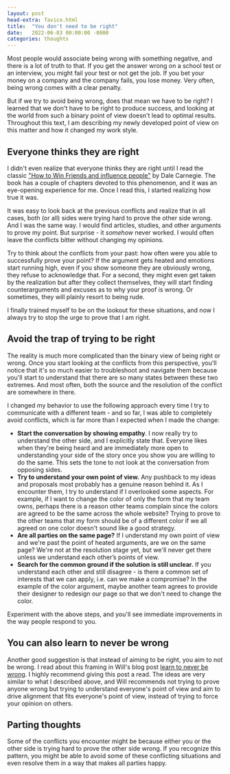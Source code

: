 ```yaml
---
layout: post
head-extra: favico.html
title:  "You don't need to be right"
date:   2022-06-03 00:00:00 -0000
categories: thoughts
---
```


Most people would associate being wrong with something negative, and there is a lot of truth to that.
If you get the answer wrong on a school test or an interview, you might fail your test or not get the job.
If you bet your money on a company and the company fails, you lose money.
Very often, being wrong comes with a clear penalty.

But if we try to avoid being wrong, does that mean we have to be right? I learned that we don't have to be right to produce success, and looking at the world from such a binary point of view doesn't lead to optimal results.
Throughout this text, I am describing my newly developed point of view on this matter and how it changed my work style.


## Everyone thinks they are right

I didn't even realize that everyone thinks they are right until I read the classic ["How to Win Friends and influence people"](https://www.amazon.com/dp/B08JLM24Q8/r) by Dale Carnegie.
The book has a couple of chapters devoted to this phenomenon, and it was an eye-opening experience for me. 
Once I read this, I started realizing how true it was.

It was easy to look back at the previous conflicts and realize that in all cases,
both (or all) sides were trying hard to prove the other side wrong.
And I was the same way. I would find articles, studies, and other arguments to prove my point.
But surprise - it *somehow* never worked. I would often leave the conflicts bitter without changing my opinions.

Try to think about the conflicts from your past: how often were you able to successfully prove your point? If the argument gets heated and emotions start running high, even if you show
someone they are obviously wrong, they refuse to acknowledge that. For a second, they might even get taken by the realization
but after they collect themselves, they will start finding counterarguments and excuses as to why your proof is wrong.
Or sometimes, they will plainly resort to being rude.

I finally trained myself to be on the lookout for these situations, and now I always try to stop the urge to prove that I am right.

## Avoid the trap of trying to be right

The reality is much more complicated than the binary view of being right or wrong. 
Once you start looking at the conflicts from this perspective, you'll notice that it's so much easier to troubleshoot and navigate them because you'll start to understand that there are so many 
states between these two extremes. And most often, both the source and the resolution of the conflict are somewhere in there. 

I changed my behavior to use the following approach every time I try to communicate with a different team - and so far, I was able to completely avoid conflicts, 
which is far more than I expected when I made the change:

- **Start the conversation by showing empathy**. I now really try to understand the other side, and I explicitly state that.
    Everyone likes when they're being heard and are immediately more open to understanding your side of
    the story once you show you are willing to do the same. 
    This sets the tone to not look at the conversation from opposing sides.
- **Try to understand your own point of view.**
    Any pushback to my ideas and proposals most probably has a genuine reason behind it. As I encounter them, I try to understand if I overlooked some aspects.
    For example, if I want to change the color of only the form that my team owns, perhaps there is a reason other teams complain since the colors are agreed to be the same across the whole website?
    Trying to prove to the other teams that my form should be of a different color if we all agreed on one color doesn't sound like a good strategy.
- **Are all parties on the same page?**
    If I understand my own point of view and we're past the point of heated arguments, are we on the same page? We're not at the resolution stage yet, but we'll never get there unless we understand each other’s points of view.
- **Search for the common ground if the solution is still unclear.** If you understand each other and still disagree - is there a common set of interests that we can apply, i.e. can we make a compromise? In the example of the color argument, maybe another team agrees to provide their designer to redesign our page so that we don't need to change the color. 

Experiment with the above steps, and you'll see immediate improvements in the way people respond to you.

## You can also learn to never be wrong

Another good suggestion is that instead of aiming to be right, you aim to not be wrong.
I read about this framing in Will's blog post [learn to never be wrong](https://lethain.com/learn-to-never-be-wrong/).
I highly recommend giving this post a read.
The ideas are very similar to what I described above, and Will recommends not trying to prove anyone wrong but trying to understand
everyone's point of view and aim to drive alignment that fits everyone's point of view, instead of trying to force your opinion on others.

## Parting thoughts

Some of the conflicts you encounter might be because either you or the other side is trying hard to prove the other side wrong.
If you recognize this pattern, you might be able to avoid some of these conflicting situations and even resolve them in a way that makes all parties happy.
